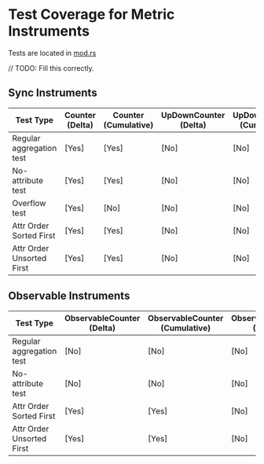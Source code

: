 # Test Coverage for Metric Instruments

Tests are located in [mod.rs](mod.rs)

// TODO: Fill this correctly.

## Sync Instruments

| Test Type                  | Counter (Delta) | Counter (Cumulative) | UpDownCounter (Delta) | UpDownCounter (Cumulative) | Gauge (Delta) | Gauge (Cumulative) | Histogram (Delta) | Histogram (Cumulative) |
|----------------------------|-----------------|----------------------|----------------------|----------------------------|---------------|--------------------|-------------------|------------------------|
| Regular aggregation test   | [Yes]         | [Yes]              | [No]              | [No]                    | [No]      | [No]            | [No]           | [No]                |
| No-attribute test          | [Yes]         | [Yes]              | [No]              | [No]                    | [No]      | [No]            | [No]           | [No]                |
| Overflow test              | [Yes]         | [No]               | [No]              | [No]                    | [No]      | [No]            | [No]           | [No]                |
| Attr Order Sorted First    | [Yes]         | [Yes]              | [No]              | [No]                    | [No]      | [No]            | [No]           | [No]                |
| Attr Order Unsorted First  | [Yes]         | [Yes]              | [No]              | [No]                    | [No]      | [No]            | [No]           | [No]                |

## Observable Instruments

| Test Type                  | ObservableCounter (Delta) | ObservableCounter (Cumulative) | ObservableGauge (Delta) | ObservableGauge (Cumulative) | ObservableUpDownCounter (Delta) | ObservableUpDownCounter (Cumulative) |
|----------------------------|---------------------------|-------------------------------|-------------------------|------------------------------|---------------------------------|--------------------------------------|
| Regular aggregation test    | [No]                  | [No]                      | [No]                | [No]                     | [No]                        | [No]                             |
| No-attribute test           | [No]                  | [No]                      | [No]                | [No]                     | [No]                        | [No]                             |
| Attr Order Sorted First    | [Yes]         | [Yes]              | [No]              | [No]                    | [No]      | [No]            | [No]           | [No]                |
| Attr Order Unsorted First  | [Yes]         | [Yes]              | [No]              | [No]                    | [No]      | [No]            | [No]           | [No]                |